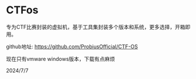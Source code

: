 # CTFos

专为CTF比赛封装的虚拟机，基于工具集封装多个版本和系统，更多选择，开箱即用。  

github地址: https://github.com/ProbiusOfficial/CTF-OS  

现在只有vmware windows版本，下载有点麻烦  


2024/7/7  
